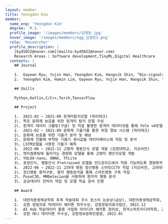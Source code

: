 ```yaml
--- 
layout: member 
title: Yeongdon Kim 
member:
  name_eng: 'Yeongdon Kim'
  degree: 'M.S.'
  profile_image: '/images/members/김영돈.jpg'
  hover_image: '/images/members/egg_김영돈2.png'
  role: 'Researcher'
  profile_description: |
    [kyd5022@naver.com](mailto:kyd5022@naver.com)
    Research Areas : Software development,TinyML,Digital Healthcare
  contents: |
    ## Journal
    
    1.  Gayeon Ryu, Yujin Han, Yeongdon Kim, Hangsik Shin, “Bio-signals and result feature analysis to leverage public polysomnography database integration,” The 64th Korea Society of Medical and Biological Engineering Fall Conference 2024, Swiss Grand Hotel, Seoul, Korea (Nov. 2024)
    2.  Yeongdon Kim, Hamin Lim, Gayeon Ryu, Yujin Han, Hangsik Shin, "Development of a Real-Time Upper Limb Range of Motion Measurement Method Using a Single Depth Measurement Camera", The 55th KIEE Summer Conference, Jeju, Korea (Jul. 2024)
    
    ## Skills
    
    Python,Kotlin,C/C++,Torch,TensorFlow
    
    ## Project
    
    1.  2021-02 ~ 2021-09 흰개미탐지모델 (하이테크)
    1\. 목조 문화제 보호를 위한 흰개미 탐지 모델 구성
    2\. 흰개미 데이터 크롤링(구글) 및 직접 촬영한 흰개미 데이터셋을 통해 Yolo v4모델 학습 및 인퍼런스 작업(라즈베리 파이)
    2.  2021-02 ~ 2021-09 문화제 기울기를 통한 위험 경보 시스템 (하이테크)
    1\. 문화제 보호를 위한 기울기 분석 및 예보
    2\. 문화제 건물에 부착된 기울기 센서값을 데이터베이스에 저장 및 분석
    3\. LSTM모델을 사용한 기울기 예측
    3.  2022-06 ~ 2022-11 고령자 행동인식 모델 개발 (강원대학교, 지오비전)
    1\. 엣지컴퓨팅에 들어가는 경량화 모델을 통해 고령자 행인식모델 개발
    2\. YOLOX-nano, ONNX, TFLite
    3\. 표정인식, 행동인식 Pretrained 모델을 안드로이드에서 적용 가능하도록 경량화작업 진행
    4.  2022-06 ~ 2022-11 고려대 병원 정신병동 스마트CCTV 작업 (지오비전, 고려대학교 병원)
    1\. 정신병동 환자구분, 환자 행동분석을 통해 스마트병동 구축 작업
    2\. PoseC3D, MMDetecion을 사용하여 환자의 행동 분석
    3\. 공공데이터 전처리 작업 및 모델 학습 준비 진행
    
    ## Award
    
    1.  대한의용생체공학회 추계 학술대회 우수 포스터 논문상(금상), 대한의용생체공학회, 2024.11
    2.  강원 정밀의료 빅데이터 해커톤 최우수상, 강원정밀의료사업단, 2022.12
    3.  AI Hub 학습데이터 활용 사업화 아이디어 해커톤 장려상, 한국스마트미디어학회, 2022.04
    4.  강원 애니 데이터톤 우수상, 강원정보문화진흥원, 2022.01
--- 
```

